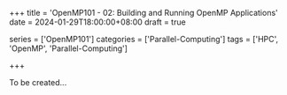 +++
title = 'OpenMP101 - 02: Building and Running OpenMP Applications'
date = 2024-01-29T18:00:00+08:00
draft = true

series = ['OpenMP101']
categories = ['Parallel-Computing']
tags = ['HPC', 'OpenMP', 'Parallel-Computing']

+++

To be created...